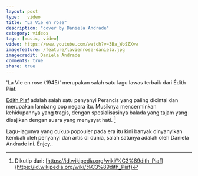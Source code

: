 ```yaml
---
layout: post
type:	video
title: "La Vie en rose"
description: "cover by Daniela Andrade"
category: videos
tags: [music, video]
video: https://www.youtube.com/watch?v=3Ba_WoSZXvw
imagefeature: /feature/lavienrose-daniela.jpg
imagecredit: Daniela Andrade
comments: true
share: true
---
```

'La Vie en rose (1945)' merupakan salah satu lagu lawas terbaik dari Édith Piaf.

[Édith Piaf](https://id.wikipedia.org/wiki/%C3%89dith_Piaf) adalah salah satu penyanyi Perancis yang paling dicintai dan merupakan lambang pop negara itu. Musiknya mencerminkan kehidupannya yang tragis, dengan spesialisasinya balada yang tajam yang disajikan dengan suara yang menyayat hati. [^1]

Lagu-lagunya yang cukup popouler pada era itu kini banyak dinyanyikan kembali oleh penyanyi dan artis di dunia, salah satunya adalah oleh Daniela Andrade ini. Enjoy..

[^1]: Dikutip dari: [https://id.wikipedia.org/wiki/%C3%89dith_Piaf](https://id.wikipedia.org/wiki/%C3%89dith_Piaf)